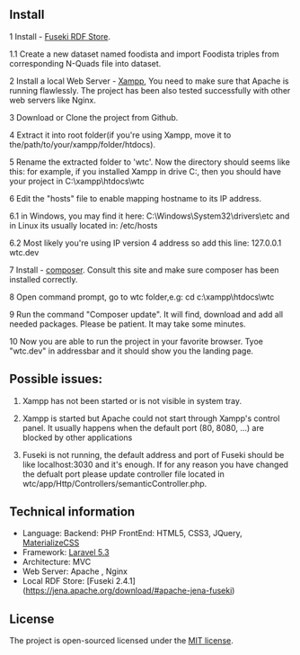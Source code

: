 ## Install

1 Install - [Fuseki RDF Store](https://jena.apache.org/download/#apache-jena-fuseki).

1.1 Create a new dataset named foodista and import Foodista triples from corresponding N-Quads file into dataset. 

2 Install a local Web Server - [Xampp](https://www.apachefriends.org/download.html), You need to make sure that Apache is running flawlessly. The project has been also tested successfully with other web servers like Nginx. 

3 Download or Clone the project from Github.

4 Extract it into root folder(if you're using Xampp, move it to the/path/to/your/xampp/folder/htdocs).

5 Rename the extracted folder to 'wtc'. Now the directory should seems like this: for example, if you installed Xampp in drive C:, then you should have your project in C:\xampp\htdocs\wtc

6 Edit the "hosts" file to enable mapping hostname to its IP address. 

6.1 in Windows, you may find it here: C:\Windows\System32\drivers\etc and in Linux its usually located in: /etc/hosts

6.2 Most likely you're using IP version 4 address so add this line: 127.0.0.1	wtc.dev

7 Install - [composer](https://getcomposer.org/download/). Consult this site and make sure composer has been installed correctly. 

8 Open command prompt, go to wtc folder,e.g: cd c:\xampp\htdocs\wtc

9 Run the command "Composer update". It will find, download and add all needed packages. Please be patient. It may take some minutes.

10 Now you are able to run the project in your favorite browser. Tyoe "wtc.dev" in addressbar and it should show you the landing page. 


## Possible issues:

1. Xampp has not been started or is not visible in system tray.

2. Xampp is started but Apache could not start through Xampp's control panel. It usually happens when the default port (80, 8080, ...) are blocked by other applications

3. Fuseki is not running, the default address and port of Fuseki should be like localhost:3030 and it's enough. If for any reason you have changed the defualt port please update controller file located in wtc/app/Http/Controllers/semanticController.php.



## Technical information

- Language:
  Backend: PHP
  FrontEnd: HTML5, CSS3, JQuery, [MaterializeCSS](http://materializecss.com/)
- Framework: [Laravel 5.3](https://laravel.com/) 
- Architecture: MVC
- Web Server: Apache  , Nginx 
- Local RDF Store: [Fuseki 2.4.1] (https://jena.apache.org/download/#apache-jena-fuseki)


## License

The project is open-sourced licensed under the [MIT license](http://opensource.org/licenses/MIT).
